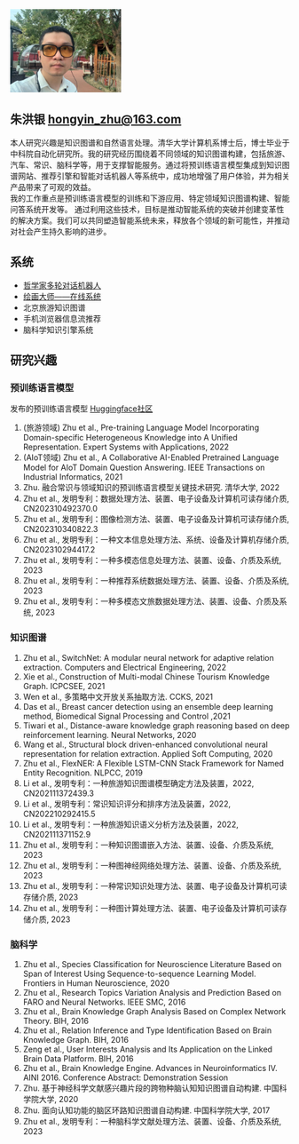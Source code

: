 <img src="pic/20230715.jpg" width="200" />

## 朱洪银 hongyin_zhu@163.com

本人研究兴趣是知识图谱和自然语言处理。清华大学计算机系博士后，博士毕业于中科院自动化研究所。我的研究经历围绕着不同领域的知识图谱构建，包括旅游、汽车、常识、脑科学等，用于支撑智能服务。通过将预训练语言模型集成到知识图谱网站、推荐引擎和智能对话机器人等系统中，成功地增强了用户体验，并为相关产品带来了可观的效益。  
我的工作重点是预训练语言模型的训练和下游应用、特定领域知识图谱构建、智能问答系统开发等。 通过利用这些技术，目标是推动智能系统的突破并创建变革性的解决方案。我们可以共同塑造智能系统未来，释放各个领域的新可能性，并推动对社会产生持久影响的进步。


## 系统
* [哲学家多轮对话机器人](https://ace2d3c96ba6da459d.gradio.live)
* [绘画大师——在线系统](https://86725edd82287acf7f.gradio.live)
* 北京旅游知识图谱
* 手机浏览器信息流推荐
* 脑科学知识引擎系统

## 研究兴趣

### 预训练语言模型

发布的预训练语言模型 [Huggingface社区](https://huggingface.co/hongyin)

1. (旅游领域) Zhu et al., Pre-training Language Model Incorporating Domain-specific Heterogeneous Knowledge into A Unified Representation. Expert Systems with Applications, 2022  
1. (AIoT领域) Zhu et al., A Collaborative AI-Enabled Pretrained Language Model for AIoT Domain Question Answering. IEEE Transactions on Industrial Informatics, 2021  
1. Zhu. 融合常识与领域知识的预训练语言模型关键技术研究. 清华大学, 2022
1. Zhu et al., 发明专利：数据处理方法、装置、电子设备及计算机可读存储介质, CN202310492370.0  
1. Zhu et al., 发明专利：图像检测方法、装置、电子设备及计算机可读存储介质, CN202310340822.3  
5. Zhu et al., 发明专利：一种文本信息处理方法、系统、设备及计算机存储介质, CN202310294417.2
6. Zhu et al., 发明专利：一种多模态信息处理方法、装置、设备、介质及系统, 2023
7. Zhu et al., 发明专利：一种推荐系统数据处理方法、装置、设备、介质及系统, 2023
8. Zhu et al., 发明专利：一种多模态文旅数据处理方法、装置、设备、介质及系统, 2023


### 知识图谱

1. Zhu et al., SwitchNet: A modular neural network for adaptive relation extraction. Computers and Electrical Engineering, 2022  
2. Xie et al., Construction of Multi-modal Chinese Tourism Knowledge Graph. ICPCSEE, 2021  
3. Wen et al., 多策略中文开放关系抽取方法. CCKS, 2021  
7. Das et al., Breast cancer detection using an ensemble deep learning method, Biomedical Signal Processing and Control ,2021 
4. Tiwari et al., Distance-aware knowledge graph reasoning based on deep reinforcement learning. Neural Networks, 2020  
5. Wang et al., Structural block driven-enhanced convolutional neural representation for relation extraction. Applied Soft Computing, 2020
6. Zhu et al., FlexNER: A Flexible LSTM-CNN Stack Framework for Named Entity Recognition. NLPCC, 2019 
8. Li et al., 发明专利：一种旅游知识图谱模型确定方法及装置，2022, CN202111372439.3
9. Li et al., 发明专利：常识知识评分和排序方法及装置，2022, CN202210292415.5  
1. Li et al., 发明专利：一种旅游知识语义分析方法及装置，2022, CN202111371152.9
2. Zhu et al., 发明专利：一种知识图谱嵌入方法、装置、设备、介质及系统, 2023
1. Zhu et al., 发明专利：一种图神经网络处理方法、装置、设备、介质及系统, 2023
3. Zhu et al., 发明专利：一种常识知识处理方法、装置、电子设备及计算机可读存储介质, 2023
4. Zhu et al., 发明专利：一种图计算处理方法、装置、电子设备及计算机可读存储介质, 2023



### 脑科学

1. Zhu et al., Species Classification for Neuroscience Literature Based on Span of Interest Using Sequence-to-sequence Learning Model. Frontiers in Human Neuroscience, 2020  
2. Zhu et al., Research Topics Variation Analysis and Prediction Based on FARO and Neural Networks. IEEE SMC, 2016
3. Zhu et al., Brain Knowledge Graph Analysis Based on Complex Network Theory. BIH, 2016  
4. Zhu et al., Relation Inference and Type Identification Based on Brain Knowledge Graph. BIH, 2016  
5. Zeng et al., User Interests Analysis and Its Application on the Linked Brain Data Platform. BIH, 2016  
6. Zhu et al., Brain Knowledge Engine. Advances in Neuroinformatics IV. AINI 2016. Conference Abstract: Demonstration Session  
1. Zhu. 基于神经科学文献感兴趣片段的跨物种脑认知知识图谱自动构建. 中国科学院大学, 2020
1. Zhu. 面向认知功能的脑区环路知识图谱自动构建. 中国科学院大学, 2017
7. Zhu et al., 发明专利：一种脑科学文献处理方法、装置、设备、介质及系统, 2023 
